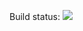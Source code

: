Build status: <a href="http://teamcity.codebetter.com/viewType.html?buildTypeId=FarsiToolbox_FarsiToolboxMaster&guest=1">
<img src="http://teamcity.codebetter.com/app/rest/builds/buildType:(id:FarsiToolbox_FarsiToolboxMaster)/statusIcon"/>
</a>
